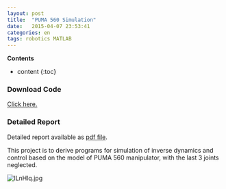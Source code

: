 ```yaml
---
layout: post
title:  "PUMA 560 Simulation"
date:   2015-04-07 23:53:41
categories: en
tags: robotics MATLAB
---
```


__Contents__

* content
{:toc}


### Download Code

[Click here.](https://github.com/izhengfan/Puma560Simulation)

### Detailed Report 

Detailed report available as [pdf file](/files/pumareport.pdf).

This project is to derive programs for simulation of inverse dynamics and control based on the model of PUMA 560 manipulator, with the last 3 joints neglected.

![lLnHlq.jpg](https://s2.ax1x.com/2020/01/14/lLnHlq.jpg)
<!-- ![puma560](/images/puma.jpg) -->

